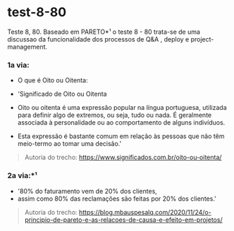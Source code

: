 # test-8-80
Teste 8, 80. Baseado em PARETO*¹ o teste 8 - 80 trata-se de uma discussao da funcionalidade dos processos de Q&amp;A , deploy e project-management.              
### 1a via:
- O que é Oito ou Oitenta:
- 'Significado de Oito ou Oitenta
- Oito ou oitenta é uma expressão popular na língua portuguesa, utilizada para definir algo de extremos, ou seja, tudo ou nada. É geralmente associada à personalidade ou ao comportamento de alguns indivíduos.

- Esta expressão é bastante comum em relação às pessoas que não têm meio-termo ao tomar uma decisão.'

> Autoria do trecho: https://www.significados.com.br/oito-ou-oitenta/  


### 2a via:*¹
- '80% do faturamento vem de 20% dos clientes,
- assim como 80% das reclamações são feitas por 20% dos clientes.'

> Autoria do trecho: https://blog.mbauspesalq.com/2020/11/24/o-principio-de-pareto-e-as-relacoes-de-causa-e-efeito-em-projetos/
